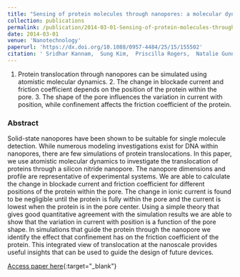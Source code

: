 ```yaml
---
title: "Sensing of protein molecules through nanopores: a molecular dynamics study"
collection: publications
permalink: /publication/2014-03-01-Sensing-of-protein-molecules-through-nanopores-a-molecular-dynamics-study
date: 2014-03-01
venue: 'Nanotechnology'
paperurl: 'https://dx.doi.org/10.1088/0957-4484/25/15/155502'
citation: ' Sridhar Kannam,  Sung Kim,  Priscilla Rogers,  Natalie Gunn,  John Wagner,  Stefan Harrer,  Matthew Downton, &quot;Sensing of protein molecules through nanopores: a molecular dynamics study.&quot; Nanotechnology, 2014.'
---
```

1. Protein translocation through nanopores can be simulated using atomistic molecular dynamics. 2. The change in blockade current and friction coefficient depends on the position of the protein within the pore. 3. The shape of the pore influences the variation in current with position, while confinement affects the friction coefficient of the protein.

### Abstract

Solid-state nanopores have been shown to be suitable for single molecule detection. While numerous modeling investigations exist for DNA within nanopores, there are few simulations of protein translocations. In this paper, we use atomistic molecular dynamics to investigate the translocation of proteins through a silicon nitride nanopore. The nanopore dimensions and profile are representative of experimental systems. We are able to calculate the change in blockade current and friction coefficient for different positions of the protein within the pore. The change in ionic current is found to be negligible until the protein is fully within the pore and the current is lowest when the protein is in the pore center. Using a simple theory that gives good quantitative agreement with the simulation results we are able to show that the variation in current with position is a function of the pore shape. In simulations that guide the protein through the nanopore we identify the effect that confinement has on the friction coefficient of the protein. This integrated view of translocation at the nanoscale provides useful insights that can be used to guide the design of future devices.

[Access paper here](https://dx.doi.org/10.1088/0957-4484/25/15/155502){:target="_blank"}
